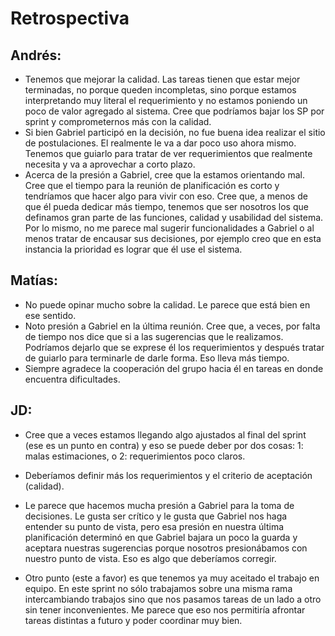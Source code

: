 # Retrospectiva


## Andrés:

* Tenemos que mejorar la calidad. Las tareas tienen que estar mejor terminadas, no porque queden incompletas, sino porque estamos interpretando muy literal el requerimiento y no estamos poniendo un poco de valor agregado al sistema. Cree que podríamos bajar los SP por sprint y comprometernos más con la calidad.
* Si bien Gabriel participó en la decisión, no fue buena idea realizar el sitio de postulaciones. El realmente le va a dar poco uso ahora mismo. Tenemos que guiarlo para tratar de ver requerimientos  que realmente necesita y va a aprovechar a corto plazo.
* Acerca de la presión a Gabriel, cree que la estamos orientando mal. Cree que el tiempo para la reunión de planificación es corto y tendríamos que hacer algo para vivir con eso. Cree que, a menos de que él pueda dedicar más tiempo, tenemos que ser nosotros los que definamos gran parte de las funciones, calidad y usabilidad del sistema. Por lo mismo, no me parece mal sugerir funcionalidades a Gabriel o al menos tratar de encausar sus decisiones, por ejemplo creo que en esta instancia la prioridad es lograr que él use el sistema.



## Matías:

* No puede opinar mucho sobre la calidad. Le parece que está bien en ese sentido. 
* Noto presión a Gabriel  en la última reunión. Cree que, a veces, por falta de tiempo nos dice que si a las sugerencias que le realizamos. Podríamos dejarlo que se exprese él los requerimientos y después tratar de guiarlo para terminarle de darle forma. Eso lleva más tiempo.
* Siempre agradece la cooperación del grupo hacia él en tareas en donde encuentra dificultades. 

## JD:
* Cree que a veces estamos llegando algo ajustados al final del sprint (ese es un punto en contra) y eso se puede deber por dos cosas: 1: malas estimaciones, o 2: requerimientos poco claros.

* Deberíamos definir más los requerimientos y el criterio de aceptación (calidad).
* Le parece que hacemos mucha presión a Gabriel para la toma de decisiones. Le gusta ser crítico y le gusta que Gabriel nos haga entender su punto de vista, pero esa presión en nuestra última planificación determinó en que Gabriel bajara un poco la guarda y aceptara nuestras sugerencias porque nosotros presionábamos con nuestro punto de vista. Eso es algo que deberíamos corregir. 
* Otro punto (este a favor) es que tenemos ya muy aceitado el trabajo en equipo. En este sprint no sólo trabajamos sobre una misma rama intercambiando trabajos sino que nos pasamos tareas de un lado a otro sin tener inconvenientes. Me parece que eso nos permitiría afrontar tareas distintas a futuro y poder coordinar muy bien.
